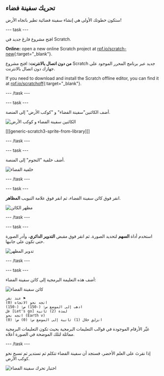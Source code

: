 ## تحريك سفينة فضاء

ستكون خطوتك الأولى هي إنشاء سفينة فضائية تطير باتجاه الأرض!

\--- task \---

افتح مشروع فارغ جديد في Scratch.

**Online:** open a new online Scratch project at [rpf.io/scratch-new](https://rpf.io/scratchon){:target="_blank"}.

**من دون اتصال بالانترنت:** افتح مشروع Scratch جديد عبر برنامج المحرر الموجود على جهازك دون اتصال بالانترنت.

If you need to download and install the Scratch offline editor, you can find it at [rpf.io/scratchoff](https://rpf.io/scratchoff){:target="_blank"}.

\--- /task \---

\--- task \---

أضف الكائنين"سفينة الفضاء" و "كوكب الأرض" إلى المنصة.

![الكائنين سفينة الفضاء و كوكب الأرض](images/space-sprites.png)

[[[generic-scratch3-sprite-from-library]]]

\--- /task \---

\--- task \---

أضف خلفية "النجوم" إلى المنصة.

![خلفية الفضاء](images/space-backdrop.png)

\--- /task \---

\--- task \---

انقر فوق كائن سفينة الفضاء، ثم انقر فوق علامة التبويب **المظاهر**.

![مظهر الكائن](images/space-costume.png)

\--- /task \---

\--- task \---

استخدم أداة **السهم** لتحديد الصورة. ثم انقر فوق مقبض **التدوير الدائري**، وأدر الصورة حتى تكون على جانبها.

![تدوير المظهر](images/space-rotate.png)

\--- /task \---

\--- task \---

أضف هذه التعليمة البرمجية إلى كائن سفينة الفضاء:

![كائن سفينة الفضاء](images/sprite-spaceship.png)

```blocks3
عند نقر ⚑
اتجه نحو الاتجاه (0)
اذهب إلى الموضع س: (-150) ص: (-150)
قل [Let's go] لمدة (2) ثانية
اتجه نحو (Earth v)
انزلق خلال (1) ثانية إلى الموضع س: (0) ص: (0)
```

غيِّر الأرقام الموجودة في قوالب التعليمات البرمجية بحيث تكون التعليمات البرمجية مماثلة لتلك الموضحة في الصورة أعلاه.

\--- /task \---

إذا نقرتَ على العلم الأخضر، فستجد أن سفينة الفضاء تتكلم ثم تستدير ثم تسبح نحو كوكب الأرض.

![اختبار تحرك سفينة الفضاء](images/space-animate-stage.png)